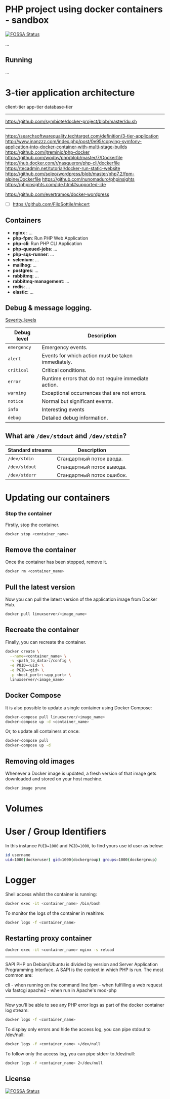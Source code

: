 # PHP project using docker containers - sandbox
[![FOSSA Status](https://app.fossa.com/api/projects/git%2Bgithub.com%2Fsoprun%2Fdocker-project.svg?type=shield)](https://app.fossa.com/projects/git%2Bgithub.com%2Fsoprun%2Fdocker-project?ref=badge_shield)

...

## Running

...

# 3-tier application architecture

client-tier
app-tier
database-tier

---

https://github.com/symbiote/docker-project/blob/master/du.sh

---

https://searchsoftwarequality.techtarget.com/definition/3-tier-application
http://www.inanzzz.com/index.php/post/0e95/copying-symfony-application-into-docker-container-with-multi-stage-builds
https://github.com/jtreminio/php-docker
https://github.com/wodby/php/blob/master/7/Dockerfile
https://hub.docker.com/r/nasqueron/php-cli/dockerfile
https://tecadmin.net/tutorial/docker-run-static-website
https://github.com/soleo/wordpress/blob/master/php7.2/fpm-alpine/Dockerfile
https://github.com/nunomaduro/phpinsights
https://phpinsights.com/ide.html#supported-ide



https://github.com/evertramos/docker-wordpress


- [ ] https://github.com/FiloSottile/mkcert

## Containers

- **nginx** : ...
- **php-fpm**: Run PHP Web Application
- **php-cli**: Run PHP CLI Application
- **php-queued-jobs**: ...
- **php-sqs-runner**: ...
- **selenium**: ...
- **mailhog**: ...
- **postgres**: ...
- **rabbitmq**: ...
- **rabbitmq-management**: ...
- **redis**: ...
- **elastic**: ...


## Debug & message logging.

[Severity_levels](https://en.wikipedia.org/wiki/Syslog#Severity_levels)

| Debug level | Description |
| --- | --- |
| `emergency` | Emergency events. |
| `alert` | Events for which action must be taken immediately. |
| `critical` | Critical conditions. |
| `error` | Runtime errors that do not require immediate action. |
| `warning` | Exceptional occurrences that are not errors. |
| `notice` | Normal but significant events. |
| `info` | Interesting events |
| `debug` | Detailed debug information. |

## What are `/dev/stdout` and `/dev/stdin`?

| Standard streams | Description |
| --- | --- |
| `/dev/stdin` | Стандартный поток ввода. |
| `/dev/stdout` | Стандартный поток вывода. |
| `/dev/stderr` | Стандартный поток ошибок. |


# Updating our containers

### Stop the container
Firstly, stop the container.

```bash
docker stop <container_name>
```

## Remove the container
Once the container has been stopped, remove it.

```bash
docker rm <container_name>
```

## Pull the latest version
Now you can pull the latest version of the application image from Docker Hub.

```bash
docker pull linuxserver/<image_name>
```

## Recreate the container
Finally, you can recreate the container.

```bash
docker create \
  --name=<container_name> \
  -v <path_to_data>:/config \
  -e PUID=<uid> \
  -e PGID=<gid> \
  -p <host_port>:<app_port> \
  linuxserver/<image_name>
```

## Docker Compose
It is also possible to update a single container using Docker Compose:

```bash
docker-compose pull linuxserver/<image_name>
docker-compose up -d <container_name>
```

Or, to update all containers at once:

```bash
docker-compose pull
docker-compose up -d
```

## Removing old images
Whenever a Docker image is updated, a fresh version of that image gets downloaded and stored on your host machine.

```bash
docker image prune
```

# Volumes

# User / Group Identifiers

In this instance `PUID=1000` and `PGID=1000`, to find yours use id user as below:

```bash
id username
uid=1000(dockeruser) gid=1000(dockergroup) groups=1000(dockergroup)
```

# Logger

Shell access whilst the container is running:
```bash
docker exec -it <container_name> /bin/bash
```

To monitor the logs of the container in realtime:
```bash
docker logs -f <container_name>
```


## Restarting proxy container

```bash
docker exec -it <container_name> nginx -s reload
```


---


SAPI
PHP on Debian/Ubuntu is divided by version and Server Application Programming Interface. A SAPI is the context in which PHP is run. The most common are:

cli - when running on the command line
fpm - when fulfilling a web request via fastcgi
apache2 - when run in Apache's mod-php

---

Now you'll be able to see any PHP error logs as part of the docker container log stream:
```bash
docker logs -f <container_name>
```

To display only errors and hide the access log, you can pipe stdout to /dev/null:
```bash
docker logs -f <container_name> >/dev/null
```

To follow only the access log, you can pipe stderr to /dev/null:
```bash
docker logs -f <container_name> 2>/dev/null
```

## License
[![FOSSA Status](https://app.fossa.com/api/projects/git%2Bgithub.com%2Fsoprun%2Fdocker-project.svg?type=large)](https://app.fossa.com/projects/git%2Bgithub.com%2Fsoprun%2Fdocker-project?ref=badge_large)
